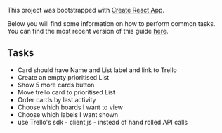 This project was bootstrapped with [Create React App](https://github.com/facebookincubator/create-react-app).

Below you will find some information on how to perform common tasks.<br>
You can find the most recent version of this guide [here](https://github.com/facebookincubator/create-react-app/blob/master/packages/react-scripts/template/README.md).

## Tasks
- Card should have Name and List label and link to Trello
- Create an empty prioritised List
- Show 5 more cards button
- Move trello card to prioritised List
- Order cards by last activity
- Choose which boards I want to view
- Choose which labels I want shown
- use Trello's sdk - client.js - instead of hand rolled API calls

